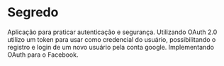 # Segredo
Aplicação para praticar autenticação e segurança.
Utilizando OAuth 2.0 utilizo um token para usar como credencial do usuário, possibilitando o registro e login de um novo usuário pela conta google.
Implementando OAuth para o Facebook.
